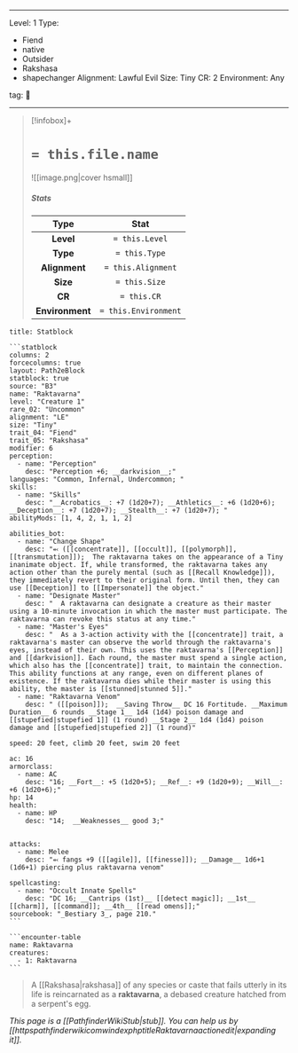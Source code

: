 
---



Level: 1
Type:
- Fiend
- native
- Outsider
- Rakshasa
- shapechanger
Alignment: Lawful Evil
Size: Tiny
CR: 2
Environment: Any



tag: 👹

---


> [!infobox]+
> #  `= this.file.name`
> ![[image.png|cover hsmall]]
> ##### Stats
> Type | Stat |
> :---:|:---:|
> **Level** | `= this.Level` |
> **Type** | `= this.Type` |
> **Alignment** | `= this.Alignment` |
> **Size** | `= this.Size` |
> **CR** | `= this.CR` |
> **Environment** | `= this.Environment` |




````ad-info
title: Statblock

```statblock
columns: 2
forcecolumns: true
layout: Path2eBlock
statblock: true
source: "B3"
name: "Raktavarna"
level: "Creature 1"
rare_02: "Uncommon"
alignment: "LE"
size: "Tiny"
trait_04: "Fiend"
trait_05: "Rakshasa"
modifier: 6
perception:
  - name: "Perception"
    desc: "Perception +6; __darkvision__;"
languages: "Common, Infernal, Undercommon; "
skills:
  - name: "Skills"
    desc: "__Acrobatics__: +7 (1d20+7); __Athletics__: +6 (1d20+6); __Deception__: +7 (1d20+7); __Stealth__: +7 (1d20+7); "
abilityMods: [1, 4, 2, 1, 1, 2]

abilities_bot:
  - name: "Change Shape"
    desc: "⬻ ([[concentrate]], [[occult]], [[polymorph]], [[transmutation]]);  The raktavarna takes on the appearance of a Tiny inanimate object. If, while transformed, the raktavarna takes any action other than the purely mental (such as [[Recall Knowledge]]), they immediately revert to their original form. Until then, they can use [[Deception]] to [[Impersonate]] the object."
  - name: "Designate Master"
    desc: "  A raktavarna can designate a creature as their master using a 10-minute invocation in which the master must participate. The raktavarna can revoke this status at any time."
  - name: "Master's Eyes"
    desc: "  As a 3-action activity with the [[concentrate]] trait, a raktavarna's master can observe the world through the raktavarna's eyes, instead of their own. This uses the raktavarna's [[Perception]] and [[darkvision]]. Each round, the master must spend a single action, which also has the [[concentrate]] trait, to maintain the connection. This ability functions at any range, even on different planes of existence. If the raktavarna dies while their master is using this ability, the master is [[stunned|stunned 5]]."
  - name: "Raktavarna Venom"
    desc: " ([[poison]]);  __Saving Throw__ DC 16 Fortitude. __Maximum Duration__ 6 rounds __Stage 1__ 1d4 (1d4) poison damage and [[stupefied|stupefied 1]] (1 round) __Stage 2__ 1d4 (1d4) poison damage and [[stupefied|stupefied 2]] (1 round)"

speed: 20 feet, climb 20 feet, swim 20 feet

ac: 16
armorclass:
  - name: AC
    desc: "16; __Fort__: +5 (1d20+5); __Ref__: +9 (1d20+9); __Will__: +6 (1d20+6);"
hp: 14
health:
  - name: HP
    desc: "14;  __Weaknesses__ good 3;"


attacks:
  - name: Melee
    desc: "⬻ fangs +9 ([[agile]], [[finesse]]); __Damage__ 1d6+1 (1d6+1) piercing plus raktavarna venom"

spellcasting:
  - name: "Occult Innate Spells"
    desc: "DC 16; __Cantrips (1st)__ [[detect magic]]; __1st__ [[charm]], [[command]]; __4th__ [[read omens]];"
sourcebook: "_Bestiary 3_, page 210."
```

```encounter-table
name: Raktavarna
creatures:
  - 1: Raktavarna
```

````



> A [[Rakshasa|rakshasa]] of any species or caste that fails utterly in its life is reincarnated as a **raktavarna**, a debased creature hatched from a serpent's egg.



*This page is a [[PathfinderWikiStub|stub]]. You can help us by [[httpspathfinderwikicomwindexphptitleRaktavarnaactionedit|expanding it]].*










